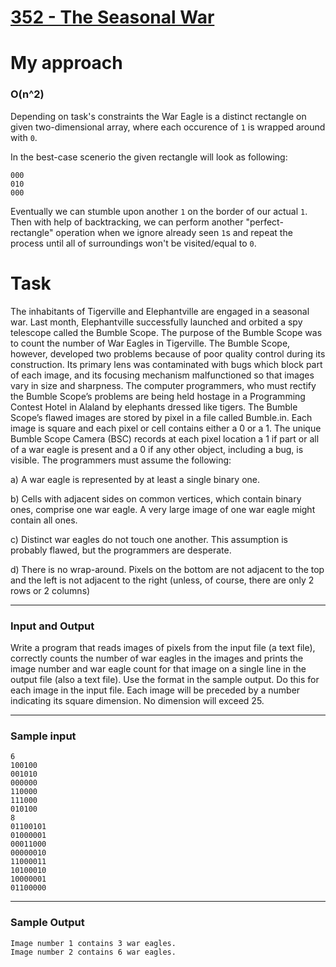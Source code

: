 # [352 - The Seasonal War](https://onlinejudge.org/index.php?option=onlinejudge&page=show_problem&problem=288)

# My approach

### O(n^2)

Depending on task's constraints the War Eagle is a distinct rectangle on given two-dimensional array, where each occurence of `1` is wrapped around with `0`.

In the best-case scenerio the given rectangle will look as following:

```
000
010
000
```

Eventually we can stumble upon another `1` on the border of our actual `1`. Then with help of backtracking, we can perform another "perfect-rectangle" operation when we ignore already seen `1`s and repeat the process until all of surroundings won't be visited/equal to `0`.

# Task

The inhabitants of Tigerville and Elephantville are engaged in a seasonal war. Last month, Elephantville
successfully launched and orbited a spy telescope called the Bumble Scope. The purpose of the Bumble
Scope was to count the number of War Eagles in Tigerville. The Bumble Scope, however, developed two
problems because of poor quality control during its construction. Its primary lens was contaminated
with bugs which block part of each image, and its focusing mechanism malfunctioned so that images
vary in size and sharpness.
The computer programmers, who must rectify the Bumble Scope’s problems are being held hostage
in a Programming Contest Hotel in Alaland by elephants dressed like tigers. The Bumble Scope’s
flawed images are stored by pixel in a file called Bumble.in. Each image is square and each pixel or
cell contains either a 0 or a 1. The unique Bumble Scope Camera (BSC) records at each pixel location
a 1 if part or all of a war eagle is present and a 0 if any other object, including a bug, is visible. The
programmers must assume the following:

a) A war eagle is represented by at least a single binary one.

b) Cells with adjacent sides on common vertices, which contain binary ones, comprise one war eagle.
A very large image of one war eagle might contain all ones.

c) Distinct war eagles do not touch one another. This assumption is probably flawed, but the
programmers are desperate.

d) There is no wrap-around. Pixels on the bottom are not adjacent to the top and the left is not
adjacent to the right (unless, of course, there are only 2 rows or 2 columns)

---

### Input and Output

Write a program that reads images of pixels from the input file (a text file), correctly counts the number
of war eagles in the images and prints the image number and war eagle count for that image on a single
line in the output file (also a text file).
Use the format in the sample output. Do this for each image in the input file. Each image will be
preceded by a number indicating its square dimension. No dimension will exceed 25.

---

### Sample input

```
6
100100
001010
000000
110000
111000
010100
8
01100101
01000001
00011000
00000010
11000011
10100010
10000001
01100000
```

---

### Sample Output

```
Image number 1 contains 3 war eagles.
Image number 2 contains 6 war eagles.
```
